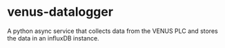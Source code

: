 # venus-datalogger
A python async service that collects data from the VENUS PLC and stores the data in an influxDB instance.

